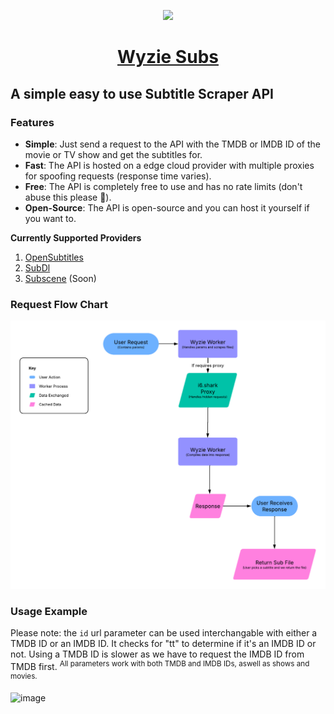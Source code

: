 <p align="center">
  <a href="https://sub.wyzie.ru/">
    <img src="https://i.postimg.cc/L5ppKYC5/cclogo.png" height="120">
    <h1 align="center">Wyzie Subs</h1>
  </a>
</p>

## A simple easy to use Subtitle Scraper API

### Features
- **Simple**: Just send a request to the API with the TMDB or IMDB ID of the movie or TV show and get the subtitles for.
- **Fast**: The API is hosted on a edge cloud provider with multiple proxies for spoofing requests (response time varies).
- **Free**: The API is completely free to use and has no rate limits (don't abuse this please 🙏).
- **Open-Source**: The API is open-source and you can host it yourself if you want to.

**Currently Supported Providers**  
1. [OpenSubtitles](https://www.opensubtitles.org/)
2. [SubDl](https://subdl.com/)
3. [Subscene](https://subscene.com/) (Soon)

### Request Flow Chart
![request flow chart](.github/flowchart.png)

### Usage Example

Please note: the `id` url parameter can be used interchangable with either a TMDB ID or an IMDB ID. It checks for "tt" to determine if it's an IMDB ID or not. Using a TMDB ID is slower as we have to request the IMDB ID from TMDB first.
<sup>
  All parameters work with both TMDB and IMDB IDs, aswell as shows and movies.
</sup>

![image](https://github.com/user-attachments/assets/45dec134-defb-4a2b-b466-1ec656618ac7)
